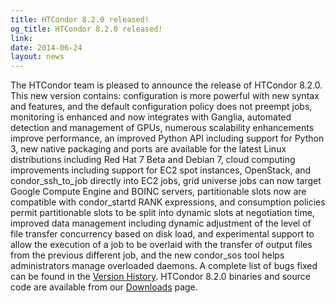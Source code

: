 ```yaml
---
title: HTCondor 8.2.0 released!
og_title: HTCondor 8.2.0 released!
link: 
date: 2014-06-24
layout: news
---
```


The HTCondor team is pleased to announce the release of HTCondor 8.2.0. This new version contains: configuration is more powerful with new syntax and features, and the default configuration policy does not preempt jobs, monitoring is enhanced and now integrates with Ganglia, automated detection and management of GPUs, numerous scalability enhancements improve performance, an improved Python API including support for Python 3, new native packaging and ports are available for the latest Linux distributions including Red Hat 7 Beta and Debian 7, cloud computing improvements including support for EC2 spot instances, OpenStack, and condor_ssh_to_job directly into EC2 jobs, grid universe jobs can now target Google Compute Engine and BOINC servers, partitionable slots now are compatible with condor_startd RANK expressions, and consumption policies permit partitionable slots to be split into dynamic slots at negotiation time, improved data management including dynamic adjustment of the level of file transfer concurrency based on disk load, and experimental support to allow the execution of a job to be overlaid with the transfer of output files from the previous different job, and the new condor_sos tool helps administrators manage overloaded daemons. A complete list of bugs fixed can be found in the <a href="manual/v8.2.0/10_3Stable_Release.html">Version History</a>. HTCondor 8.2.0 binaries and source code are available from our <a href="downloads/">Downloads</a> page. 

